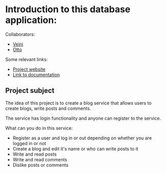 # Introduction to this database application:

Collaborators:

* [Veini](https://www.github.com/veituomi)
* [Otto](https://www.github.com/leppaott)

Some relevant links:

* [Project website](https://veituomi.users.cs.helsinki.fi/BlogService)
* [Link to documentation](https://github.com/veituomi/BlogService/blob/master/doc/dokumentaatio.pdf)

## Project subject

The idea of this project is to create a blog service that allows users to create blogs, write posts and comments.

The service has login functionality and anyone can register to the service.

What can you do in this service:

* Register as a user and log in or out depending on whether you are logged in or not
* Create a blog and edit it's name or who can write posts to it
* Write and read posts
* Write and read comments
* Dislike posts or comments